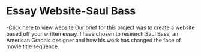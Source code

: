 Essay Website-Saul Bass
=======================

  -[Click here to view website](https://caitlincrowe01.github.io/website_essay/essaywebsite.html)
  Our brief for this project was to create a website based off your written essay.
  I have chosen to research Saul Bass, an American Graphic designer and how his work has changed the face of movie title sequence.
